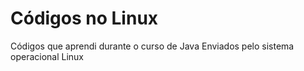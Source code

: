# Códigos no Linux
Códigos que aprendi durante o curso de Java
Enviados pelo sistema operacional Linux
